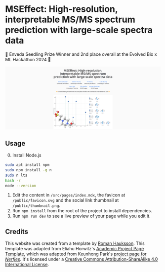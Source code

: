 # MSEffect: High-resolution, interpretable MS/MS spectrum prediction with large-scale spectra data

🌟 Enveda Seedling Prize Winner and 2nd place overall at the Evolved Bio x ML Hackathon 2024 🌟

![](./public/screenshot.png)


## Usage

0. Install Node.js
```bash
sudo apt install npm 
sudo npm install -g n
sudo n lts
hash -r
node --version
```
1. Edit the content in `/src/pages/index.mdx`, the favicon at `/public/favicon.svg` and the social link thumbnail at `/public/thumbnail.png`.
2. Run `npm install` from the root of the project to install dependencies.
3. Run `npm run dev` to see a live preview of your page while you edit it.


## Credits
This website was created from a template by [Roman Hauksson](https://github.com/RomanHauksson/academic-project-astro-template).
This template was adapted from Eliahu Horwitz's [Academic Project Page Template](https://github.com/eliahuhorwitz/Academic-project-page-template), which was adapted from Keunhong Park's [project page for _Nerfies_](https://nerfies.github.io/). It's licensed under a [Creative Commons Attribution-ShareAlike 4.0 International License](http://creativecommons.org/licenses/by-sa/4.0/).
